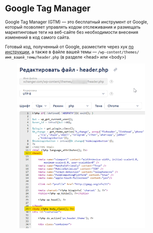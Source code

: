 # Google Tag Manager

Google Tag Manager (GTM) — это бесплатный инструмент от Google, который позволяет управлять кодом отслеживания и размещать маркетинговые теги на веб-сайте без необходимости внесения изменений в код самого сайта.



Готовый код, полученный от Google, разместите через хук [по инструкции](https://premium.gitbook.io/main/osnovnye-nastroiki/faq/kak-ustanovit-onlain-chat#ustanovka-s-pomoshyu-khuka-lyuboi-onlain-chat), а также в файле вашей темы — `/wp-content/themes/имя_вашей_темы/header.php` (в разделе \<head> или \<body>)

<figure><img src="../../../.gitbook/assets/изображение (72).png" alt=""><figcaption></figcaption></figure>
